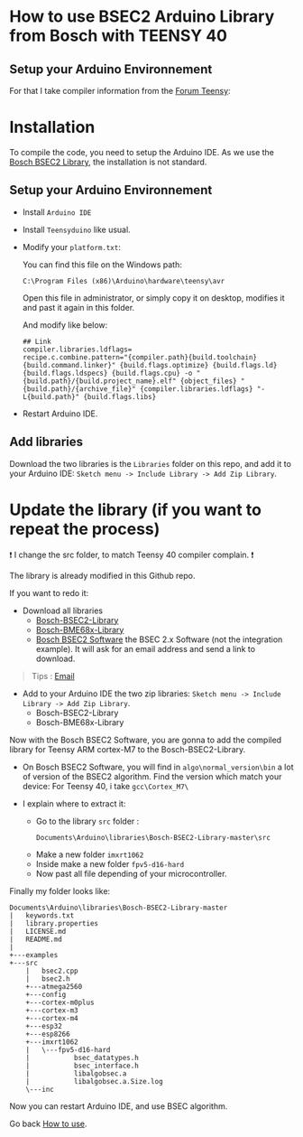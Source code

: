 # How to use BSEC2 Arduino Library from Bosch with TEENSY 40


## Setup your Arduino Environnement

For that I take compiler information from the [Forum Teensy](https://forum.pjrc.com/threads/61374-Using-the-BME680-with-IAQ-with-the-Teensy-3-1-3-2?highlight=bsec):

# Installation

To compile the code, you need to setup the Arduino IDE. As we use the [Bosch BSEC2 Library](https://github.com/BoschSensortec/Bosch-BSEC2-Library), the installation is not standard.

## Setup your Arduino Environnement


* Install `Arduino IDE`
* Install `Teensyduino` like usual.
* Modify your `platform.txt`:

    You can find this file on the Windows path:

    ```
    C:\Program Files (x86)\Arduino\hardware\teensy\avr
    ```

    Open this file in administrator, or simply copy it on desktop, modifies it and past it again in this folder.

    And modify like below:

    ```
    ## Link
    compiler.libraries.ldflags=
    recipe.c.combine.pattern="{compiler.path}{build.toolchain}{build.command.linker}" {build.flags.optimize} {build.flags.ld} {build.flags.ldspecs} {build.flags.cpu} -o "{build.path}/{build.project_name}.elf" {object_files} "{build.path}/{archive_file}" {compiler.libraries.ldflags} "-L{build.path}" {build.flags.libs}
    ```

* Restart Arduino IDE.

## Add libraries

Download the two libraries is the `Libraries` folder on this repo, and add it to your Arduino IDE: `Sketch menu -> Include Library -> Add Zip Library`.


# Update the library (if you want to repeat the process)

❗ I change the src folder, to match Teensy 40 compiler complain. ❗

The library is already modified in this Github repo.

If you want to redo it:

* Download all libraries
    * [Bosch-BSEC2-Library](https://github.com/BoschSensortec/Bosch-BSEC2-Library)
    * [Bosch-BME68x-Library](https://github.com/BoschSensortec/BME68x-Sensor-API)
    * [Bosch BSEC2 Software](https://www.bosch-sensortec.com/software-tools/software/bme688-software/) the BSEC 2.x Software (not the integration example).
It will ask for an email address and send a link to download. 

> Tips : [Email](https://www.fakemail.net/)

* Add to your Arduino IDE the two zip libraries: `Sketch menu -> Include Library -> Add Zip Library`.
    * Bosch-BSEC2-Library
    * Bosch-BME68x-Library


Now with the Bosch BSEC2 Software, you are gonna to add the compiled library for Teensy ARM cortex-M7 to the Bosch-BSEC2-Library.

* On Bosch BSEC2 Software, you will find in `algo\normal_version\bin` a lot of version of the BSEC2 algorithm. 
Find the version which match your device:
For Teensy 40, i take `gcc\Cortex_M7\`


* I explain where to extract it:

    * Go to the library `src` folder :
        ```
        Documents\Arduino\libraries\Bosch-BSEC2-Library-master\src
        ```
    * Make a new folder `imxrt1062`
    * Inside make a new folder `fpv5-d16-hard`
    * Now past all file depending of your microcontroller.


Finally my folder looks like:
```
Documents\Arduino\libraries\Bosch-BSEC2-Library-master
|   keywords.txt
|   library.properties
|   LICENSE.md
|   README.md
|
+---examples
+---src
    |   bsec2.cpp
    |   bsec2.h
    +---atmega2560
    +---config
    +---cortex-m0plus
    +---cortex-m3
    +---cortex-m4
    +---esp32
    +---esp8266
    +---imxrt1062
    |   \---fpv5-d16-hard
    |           bsec_datatypes.h
    |           bsec_interface.h
    |           libalgobsec.a
    |           libalgobsec.a.Size.log
    \---inc
```

Now you can restart Arduino IDE, and use BSEC algorithm.

Go back [How to use](README.md).
